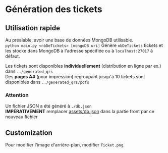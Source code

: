 # Génération des tickets
## Utilisation rapide
Au préalable, avoir une base de données MongoDB utilisable.  
```python main.py <nbDeTickets> [mongoDB uri]``` Génère `nbDeTickets` tickets et les stocke dans MongoDB à l'adresse spécifiée ou à `localhost:27017` à défaut.  

Les tickets sont disponibles **individuellement** (distribution en ligne par ex.) dans `../generated_qrs`  
Des **pages A4** (pour impression) regroupant jusqu'à 10 tickets sont disponibles dans `../generated_qrs/pdfs`

### Attention 
Un fichier JSON a été généré à `./db.json`  
**IMPÉRATIVEMENT** remplacer [assets/db.json](https://github.com/MDL-Jules-Verne/balapp/blob/new/assets/db.json) dans la partie front par ce nouveau fichier
## Customization
Pour modifier l'image d'arrière-plan, modifier `Ticket.png`. 
